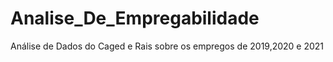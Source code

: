 # Analise_De_Empregabilidade
Análise de Dados do Caged e Rais sobre os empregos de 2019,2020 e 2021

